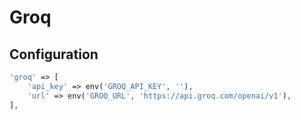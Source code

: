 # Groq
## Configuration

```php
'groq' => [
    'api_key' => env('GROQ_API_KEY', ''),
    'url' => env('GROQ_URL', 'https://api.groq.com/openai/v1'),
],
```
